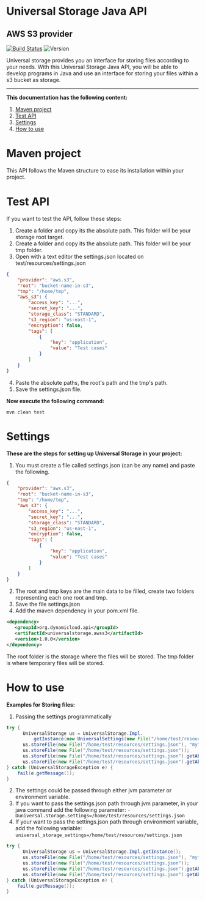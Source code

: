 # Universal Storage Java API
## AWS S3 provider

[![Build Status](https://travis-ci.org/dynamicloud/universal_storage_java_s3_api.svg?branch=master)](https://travis-ci.org/dynamicloud/universal_storage_java_s3_api)
![Version](https://img.shields.io/badge/api-v1.0.0-brightgreen.svg)

Universal storage provides you an interface for storing files according to your needs. With this Universal Storage Java API, you will be able to develop programs in Java and use an interface for storing your files within a s3 bucket as storage.

<hr>

**This documentation has the following content:**

1. [Maven project](maven-project)
2. [Test API](#test-api)
3. [Settings](#settings)
4. [How to use](#how-to-use)

# Maven project
This API follows the Maven structure to ease its installation within your project.

# Test API
If you want to test the API, follow these steps:

1. Create a folder and copy its the absolute path.  This folder will be your storage root target.
2. Create a folder and copy its the absolute path.  This folder will be your tmp folder.
3. Open with a text editor the settings.json located on test/resources/settings.json
```json
{
	"provider": "aws.s3",
	"root": "bucket-name-in-s3",
	"tmp": "/home/tmp",
	"aws_s3": {
		"access_key": "...",
		"secret_key": "...",
		"storage_class": "STANDARD",
		"s3_region": "us-east-1",
		"encryption": false,
		"tags": [
			{
				"key": "application",
				"value": "Test cases"
			}
		]
	}
}
```
4. Paste the absolute paths, the root's path and the tmp's path.
5. Save the settings.json file.

**Now execute the following command:**

`mvn clean test` 

# Settings
**These are the steps for setting up Universal Storage in your project:**
1. You must create a file called settings.json (can be any name) and paste the following. 
```json
{
	"provider": "aws.s3",
	"root": "bucket-name-in-s3",
	"tmp": "/home/tmp",
	"aws_s3": {
		"access_key": "...",
		"secret_key": "...",
		"storage_class": "STANDARD",
		"s3_region": "us-east-1",
		"encryption": false,
		"tags": [
			{
				"key": "application",
				"value": "Test cases"
			}
		]
	}
}
```
2. The root and tmp keys are the main data to be filled, create two folders representing each one root and tmp.
3. Save the file settings.json
4. Add the maven dependency in your pom.xml file.

```xml
<dependency>
   <groupId>org.dynamicloud.api</groupId>
   <artifactId>universalstorage.awss3</artifactId>
   <version>1.0.0</version>
</dependency>
```

The root folder is the storage where the files will be stored.
The tmp folder is where temporary files will be stored.
  
# How to use
**Examples for Storing files:**

1. Passing the settings programmatically
```java
try {
      UniversalStorage us = UniversalStorage.Impl.
          getInstance(new UniversalSettings(new File("/home/test/resources/settings.json")));
      us.storeFile(new File("/home/test/resources/settings.json"), "myfolder/innerfolder");
      us.storeFile(new File("/home/test/resources/settings.json"));
      us.storeFile(new File("/home/test/resources/settings.json").getAbsolutePath(), "myfolder/innerfolder");
      us.storeFile(new File("/home/test/resources/settings.json").getAbsolutePath());
} catch (UniversalStorageException e) {
    fail(e.getMessage());
}
```
2. The settings could be passed through either jvm parameter or environment variable.
3. If you want to pass the settings.json path through jvm parameter, in your java command add the following parameter:
     `-Duniversal.storage.settings=/home/test/resources/settings.json`
4. If your want to pass the settings.json path through environment variable, add the following variable:
     `universal_storage_settings=/home/test/resources/settings.json`

```java
try {
      UniversalStorage us = UniversalStorage.Impl.getInstance();
      us.storeFile(new File("/home/test/resources/settings.json"), "myfolder/innerfolder");
      us.storeFile(new File("/home/test/resources/settings.json"));
      us.storeFile(new File("/home/test/resources/settings.json").getAbsolutePath(), "myfolder/innerfolder");
      us.storeFile(new File("/home/test/resources/settings.json").getAbsolutePath());
} catch (UniversalStorageException e) {
    fail(e.getMessage());
}
```
